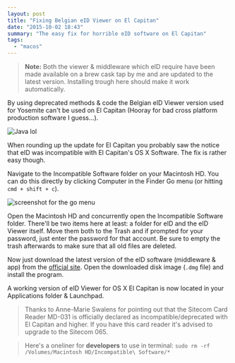 ```yaml
---
layout: post
title: "Fixing Belgian eID Viewer on El Capitan"
date: "2015-10-02 18:43"
summary: "The easy fix for horrible eID software on El Capitan"
tags:
  - "macos"
---
```


> __Note:__ Both the viewer & middleware which eID require have been made available on a brew cask tap by me and are updated to the latest version. Installing trough here should make it work automatically.

By using deprecated methods & code the Belgian eID Viewer version used for Yosemite can't be used on El Capitan (Hooray for bad cross platform production software I guess…).

![Java lol](https://imgur.com/PnLTq6I.png)

When rounding up the update for El Capitan you probably saw the notice that eID was incompatible with El Capitan's OS X Software. The fix is rather easy though.

Navigate to the Incompatible Software folder on your Macintosh HD. You can do this directly by clicking Computer in the Finder Go menu (or hitting `cmd + shift + c`).

![screenshot for the go menu](https://res.cloudinary.com/thibault-maekelbergh/image/upload/c_scale,w_326/v1443804003/eID%20Capitan/Screen_Shot_2015-10-02_at_18.35.15.png)

Open the Macintosh HD and concurrently open the Incompatible Software folder. There'll be two items here at least: a folder for eID and the eID Viewer itself.
Move them both to the Trash and if prompted for your password, just enter the password for that account. Be sure to empty the trash afterwards to make sure that all old files are deleted.

Now just download the latest version of the eID software (middleware & app) from the [official site](https://eid.belgium.be/nl/je_eid_gebruiken/de_eid-middleware_installeren/mac/). Open the downloaded disk image (`.dmg` file) and install the program.

A working version of eID Viewer for OS X El Capitan is now located in your Applications folder & Launchpad.

> Thanks to Anne-Marie Swalens for pointing out that the Sitecom Card Reader MD-031 is officially declared as incompatible/deprecated with El Capitan and higher. If you have this card reader it's advised to upgrade to the Sitecom 065.

> Here's a oneliner for __developers__ to use in terminal: `sudo rm -rf /Volumes/Macintosh HD/Incompatible\ Software/*`
